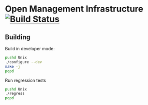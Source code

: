 Open Management Infrastructure [![Build Status](https://travis-ci.com/PowerShell/omi.svg?token=31YifM4jfyVpBmEGitCm&branch=master)](https://travis-ci.com/PowerShell/omi)
==============================

Building
--------

Build in developer mode:

```sh
pushd Unix
./configure --dev
make -j
popd
```

Run regression tests

```sh
pushd Unix
./regress
popd
```
